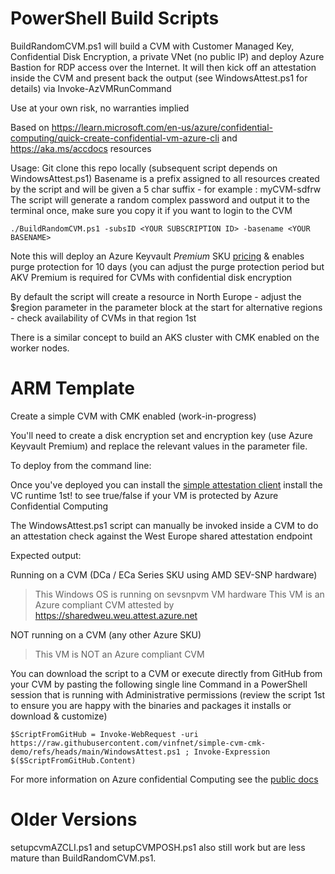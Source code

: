 # PowerShell Build Scripts

BuildRandomCVM.ps1 will build a CVM with Customer Managed Key, Confidential Disk Encryption, a private VNet (no public IP) and deploy Azure Bastion for RDP access over the Internet. It will then kick off an attestation inside the CVM and present back the output (see WindowsAttest.ps1 for details) via Invoke-AzVMRunCommand

Use at your own risk, no warranties implied

Based on https://learn.microsoft.com/en-us/azure/confidential-computing/quick-create-confidential-vm-azure-cli and https://aka.ms/accdocs resources

Usage: 
Git clone this repo locally (subsequent script depends on WindowsAttest.ps1)
Basename is a prefix assigned to all resources created by the script and will be given a 5 char suffix - for example : myCVM-sdfrw
The script will generate a random complex password and output it to the terminal once, make sure you copy it if you want to login to the CVM

```
./BuildRandomCVM.ps1 -subsID <YOUR SUBSCRIPTION ID> -basename <YOUR BASENAME>
```
Note this will deploy an Azure Keyvault *Premium* SKU [pricing](https://azure.microsoft.com/en-gb/pricing/details/key-vault/#pricing) & enables purge protection for 10 days (you can adjust the purge protection period but AKV Premium is required for CVMs with confidential disk encryption

By default the script will create a resource in North Europe - adjust the $region parameter in the parameter block at the start for alternative regions - check availability of CVMs in that region 1st

There is a similar concept to build an AKS cluster with CMK enabled on the worker nodes.

# ARM Template
Create a simple CVM with CMK enabled (work-in-progress)

You'll need to create a disk encryption set and encryption key (use Azure Keyvault Premium) and replace the relevant values in the parameter file.

To deploy from the command line:

Once you've deployed you can install the [simple attestation client](https://github.com/Azure/confidential-computing-cvm-guest-attestation/blob/main/cvm-platform-checker-exe/README.md) install the VC runtime 1st! to see true/false if your VM is protected by Azure Confidential Computing

The WindowsAttest.ps1 script can manually be invoked inside a CVM to do an attestation check against the West Europe shared attestation endpoint

Expected output:

Running on a CVM (DCa / ECa Series SKU using AMD SEV-SNP hardware)
>    This  Windows  OS is running on  sevsnpvm VM hardware
>    This VM is an Azure compliant CVM attested by  https://sharedweu.weu.attest.azure.net

NOT running on a CVM (any other Azure SKU)
>    This VM is NOT an Azure compliant CVM

You can download the script to a CVM or execute directly from GitHub from your CVM by pasting the following single line Command in a PowerShell session that is running with Administrative permissions (review the script 1st to ensure you are happy with the binaries and packages it installs or download & customize)

```
$ScriptFromGitHub = Invoke-WebRequest -uri https://raw.githubusercontent.com/vinfnet/simple-cvm-cmk-demo/refs/heads/main/WindowsAttest.ps1 ; Invoke-Expression $($ScriptFromGitHub.Content)
```

For more information on Azure confidential Computing see the [public docs](https//aka.ms/accdocs)

# Older Versions

setupcvmAZCLI.ps1 and setupCVMPOSH.ps1 also still work but are less mature than BuildRandomCVM.ps1.
